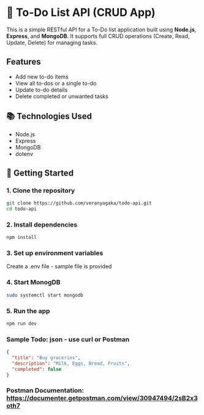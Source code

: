 # 📝 To-Do List API (CRUD App)

This is a simple RESTful API for a To-Do list application built using **Node.js**, **Express**, and **MongoDB**. It supports full CRUD operations (Create, Read, Update, Delete) for managing tasks.

## Features

- Add new to-do items
- View all to-dos or a single to-do
- Update to-do details
- Delete completed or unwanted tasks

## 📚 Technologies Used

- Node.js
- Express 
- MongoDB
- dotenv

## 🚀 Getting Started

### 1. Clone the repository

```bash
git clone https://github.com/veranyagaka/todo-api.git
cd todo-api
```
### 2. Install dependencies
```bash
npm install
```

### 3. Set up environment variables

Create a .env file - sample file is provided

### 4. Start MonogDB

```bash
sudo systemctl start mongodb

```

### 5. Run the app
```bash
npm run dev
```

### Sample Todo: json - use curl or Postman
```json
{
  "title": "Buy groceries",
  "description": "Milk, Eggs, Bread, Fruits",
  "completed": false
}
```

### Postman Documentation: https://documenter.getpostman.com/view/30947494/2sB2x3oth7